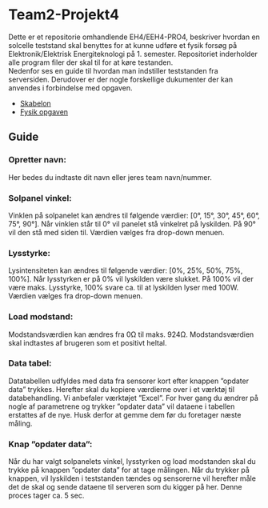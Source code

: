 # Team2-Projekt4
Dette er et repositorie omhandlende EH4/EEH4-PRO4, beskriver hvordan en solcelle teststand skal benyttes for at kunne udføre et fysik forsøg på Elektronik/Elektrisk Energiteknologi på 1. semester. Repositoriet inderholder alle program filer der skal til for at køre testanden.  
Nedenfor ses en guide til hvordan man indstiller teststanden fra serversiden. Derudover er der nogle forskellige dukumenter der kan anvendes i forbindelse med opgaven.

* [Skabelon](https://github.com/au634825/Team2-Projekt4/blob/main/Fysik%20opgave/Fysik%20-%20%C3%B8velse%201%20-%20SKABALON.xlsx)
* [Fysik opgaven](https://github.com/au634825/Team2-Projekt4/blob/main/Fysik%20opgave/Fysik%20solpanel%20opgave.pdf)

## Guide
### Opretter navn:
Her bedes du indtaste dit navn eller jeres team navn/nummer.

### Solpanel vinkel:
Vinklen på solpanelet kan ændres til følgende værdier: [0°, 15°, 30°, 45°, 60°, 75°, 90°]. Når vinklen står til 0° vil panelet stå vinkelret på lyskilden. På 90° vil den stå med siden til. Værdien vælges fra drop-down menuen.

### Lysstyrke:
Lysintensiteten kan ændres til følgende værdier: [0%, 25%, 50%, 75%, 100%]. Når lysstyrken er på 0% vil lyskilden være slukket. På 100% vil der være maks. Lysstyrke, 100% svare ca. til at lyskilden lyser med 100W. Værdien vælges fra drop-down menuen.

### Load modstand:
Modstandsværdien kan ændres fra 0Ω til maks. 924Ω. Modstandsværdien skal indtastes af brugeren som et positivt heltal.

### Data tabel:
Datatabellen udfyldes med data fra sensorer kort efter knappen ”opdater data” trykkes. Herefter skal du kopiere værdierne over i et værktøj til databehandling. Vi anbefaler værktøjet ”Excel”. For hver gang du ændrer på nogle af parametrene og trykker ”opdater data” vil dataene i tabellen erstattes af de nye. Husk derfor at gemme dem før du foretager næste måling.

### Knap ”opdater data”:
Når du har valgt solpanelets vinkel, lysstyrken og load modstanden skal du trykke på knappen ”opdater data” for at tage målingen. Når du trykker på knappen, vil lyskilden i teststanden tændes og sensorerne vil herefter måle det de skal og sende dataene til serveren som du kigger på her. Denne proces tager ca. 5 sec.

